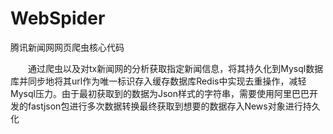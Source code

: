 # WebSpider
腾讯新闻网网页爬虫核心代码

&emsp;&emsp;通过爬虫以及对tx新闻网的分析获取指定新闻信息，将其持久化到Mysql数据库并同步地将其url作为唯一标识存入缓存数据库Redis中实现去重操作，减轻Mysql压力。由于最初获取到的数据为Json样式的字符串，需要使用阿里巴巴开发的fastjson包进行多次数据转换最终获取到想要的数据存入News对象进行持久化
